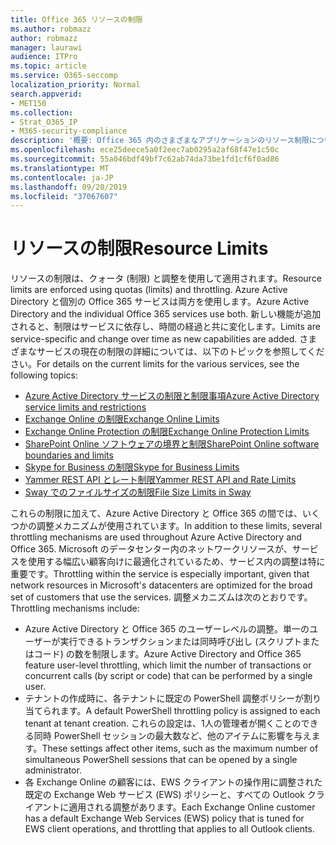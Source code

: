 ```yaml
---
title: Office 365 リソースの制限
ms.author: robmazz
author: robmazz
manager: laurawi
audience: ITPro
ms.topic: article
ms.service: O365-seccomp
localization_priority: Normal
search.appverid:
- MET150
ms.collection:
- Strat_O365_IP
- M365-security-compliance
description: '概要: Office 365 内のさまざまなアプリケーションのリソース制限についての情報。'
ms.openlocfilehash: ece25deece5a0f2eec7ab0295a2af68f47e1c50c
ms.sourcegitcommit: 55a046bdf49bf7c62ab74da73be1fd1cf6f0ad86
ms.translationtype: MT
ms.contentlocale: ja-JP
ms.lasthandoff: 09/20/2019
ms.locfileid: "37067607"
---
```

# <a name="resource-limits"></a><span data-ttu-id="b7459-103">リソースの制限</span><span class="sxs-lookup"><span data-stu-id="b7459-103">Resource Limits</span></span>

<span data-ttu-id="b7459-104">リソースの制限は、クォータ (制限) と調整を使用して適用されます。</span><span class="sxs-lookup"><span data-stu-id="b7459-104">Resource limits are enforced using quotas (limits) and throttling.</span></span> <span data-ttu-id="b7459-105">Azure Active Directory と個別の Office 365 サービスは両方を使用します。</span><span class="sxs-lookup"><span data-stu-id="b7459-105">Azure Active Directory and the individual Office 365 services use both.</span></span> <span data-ttu-id="b7459-106">新しい機能が追加されると、制限はサービスに依存し、時間の経過と共に変化します。</span><span class="sxs-lookup"><span data-stu-id="b7459-106">Limits are service-specific and change over time as new capabilities are added.</span></span> <span data-ttu-id="b7459-107">さまざまなサービスの現在の制限の詳細については、以下のトピックを参照してください。</span><span class="sxs-lookup"><span data-stu-id="b7459-107">For details on the current limits for the various services, see the following topics:</span></span>
- [<span data-ttu-id="b7459-108">Azure Active Directory サービスの制限と制限事項</span><span class="sxs-lookup"><span data-stu-id="b7459-108">Azure Active Directory service limits and restrictions</span></span>](https://msdn.microsoft.com/en-us/library/azure/dn764971.aspx)
- [<span data-ttu-id="b7459-109">Exchange Online の制限</span><span class="sxs-lookup"><span data-stu-id="b7459-109">Exchange Online Limits</span></span>](https://technet.microsoft.com/en-us/library/exchange-online-limits.aspx)
- [<span data-ttu-id="b7459-110">Exchange Online Protection の制限</span><span class="sxs-lookup"><span data-stu-id="b7459-110">Exchange Online Protection Limits</span></span>](https://technet.microsoft.com/en-us/library/exchange-online-protection-limits.aspx)
- [<span data-ttu-id="b7459-111">SharePoint Online ソフトウェアの境界と制限</span><span class="sxs-lookup"><span data-stu-id="b7459-111">SharePoint Online software boundaries and limits</span></span>](https://support.office.com/article/SharePoint-Online-software-boundaries-and-limits-8F34FF47-B749-408B-ABC0-B605E1F6D498)
- [<span data-ttu-id="b7459-112">Skype for Business の制限</span><span class="sxs-lookup"><span data-stu-id="b7459-112">Skype for Business Limits</span></span>](https://technet.microsoft.com/en-us/library/skype-for-business-online-limits.aspx)
- [<span data-ttu-id="b7459-113">Yammer REST API とレート制限</span><span class="sxs-lookup"><span data-stu-id="b7459-113">Yammer REST API and Rate Limits</span></span>](https://developer.yammer.com/docs/rest-api-rate-limits)
- [<span data-ttu-id="b7459-114">Sway でのファイルサイズの制限</span><span class="sxs-lookup"><span data-stu-id="b7459-114">File Size Limits in Sway</span></span>](https://support.office.com/article/File-size-limits-in-Sway-4db21bc6-b42b-499f-9272-66e089db109f)

<span data-ttu-id="b7459-115">これらの制限に加えて、Azure Active Directory と Office 365 の間では、いくつかの調整メカニズムが使用されています。</span><span class="sxs-lookup"><span data-stu-id="b7459-115">In addition to these limits, several throttling mechanisms are used throughout Azure Active Directory and Office 365.</span></span> <span data-ttu-id="b7459-116">Microsoft のデータセンター内のネットワークリソースが、サービスを使用する幅広い顧客向けに最適化されているため、サービス内の調整は特に重要です。</span><span class="sxs-lookup"><span data-stu-id="b7459-116">Throttling within the service is especially important, given that network resources in Microsoft's datacenters are optimized for the broad set of customers that use the services.</span></span> <span data-ttu-id="b7459-117">調整メカニズムは次のとおりです。</span><span class="sxs-lookup"><span data-stu-id="b7459-117">Throttling mechanisms include:</span></span>
- <span data-ttu-id="b7459-118">Azure Active Directory と Office 365 のユーザーレベルの調整。単一のユーザーが実行できるトランザクションまたは同時呼び出し (スクリプトまたはコード) の数を制限します。</span><span class="sxs-lookup"><span data-stu-id="b7459-118">Azure Active Directory and Office 365 feature user-level throttling, which limit the number of transactions or concurrent calls (by script or code) that can be performed by a single user.</span></span>
- <span data-ttu-id="b7459-119">テナントの作成時に、各テナントに既定の PowerShell 調整ポリシーが割り当てられます。</span><span class="sxs-lookup"><span data-stu-id="b7459-119">A default PowerShell throttling policy is assigned to each tenant at tenant creation.</span></span> <span data-ttu-id="b7459-120">これらの設定は、1人の管理者が開くことのできる同時 PowerShell セッションの最大数など、他のアイテムに影響を与えます。</span><span class="sxs-lookup"><span data-stu-id="b7459-120">These settings affect other items, such as the maximum number of simultaneous PowerShell sessions that can be opened by a single administrator.</span></span>
- <span data-ttu-id="b7459-121">各 Exchange Online の顧客には、EWS クライアントの操作用に調整された既定の Exchange Web サービス (EWS) ポリシーと、すべての Outlook クライアントに適用される調整があります。</span><span class="sxs-lookup"><span data-stu-id="b7459-121">Each Exchange Online customer has a default Exchange Web Services (EWS) policy that is tuned for EWS client operations, and throttling that applies to all Outlook clients.</span></span>
